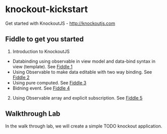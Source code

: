 # knockout-kickstart
Get started with KnockoutJS - http://knockoutjs.com

## Fiddle to get you started
1. Introduction to KnockoutJS
  * Databinding using observable in view model and data-bind syntax in view (template). See [Fiddle 1](https://jsfiddle.net/raQuiam/wjgdfz3x)
  * Using Observable to make data editable with two way binding. See [Fiddle 2](https://jsfiddle.net/raQuiam/vwcep4et)
  * Using pure computed. See [Fiddle 3](https://jsfiddle.net/raQuiam/ettmb50r)
  * Bidning event. See [Fiddle 4](https://jsfiddle.net/raQuiam/06kcLw5L)
2. Using Observable array and explicit subscription. See [Fiddle 5](https://jsfiddle.net/raQuiam/052Lt7au) 

## Walkthrough Lab
In the walk through lab, we will create a simple TODO knockout application. 
